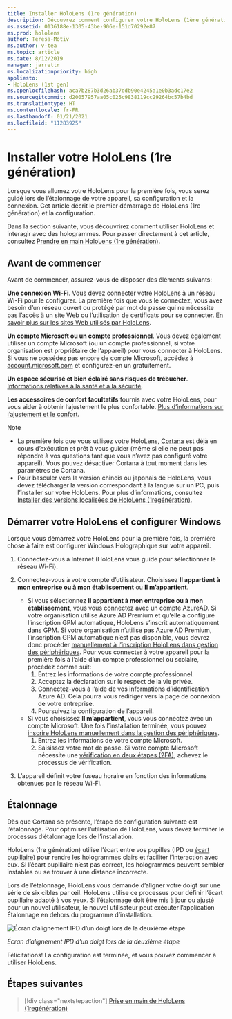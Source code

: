 ```yaml
---
title: Installer HoloLens (1re génération)
description: Découvrez comment configurer votre HoloLens (1ère génération) pour la première fois sur un réseau Wi-Fi avec un compte Microsoft (MSA) ou Azure Active Directory (AAD).
ms.assetid: 0136188e-1305-43be-906e-151d70292e87
ms.prod: hololens
author: Teresa-Motiv
ms.author: v-tea
ms.topic: article
ms.date: 8/12/2019
manager: jarrettr
ms.localizationpriority: high
appliesto:
- HoloLens (1st gen)
ms.openlocfilehash: aca7b287b3d26ab37ddb90e4245a1e0b3adc17e2
ms.sourcegitcommit: d20057957aa05c025c9838119cc29264bc57b4bd
ms.translationtype: HT
ms.contentlocale: fr-FR
ms.lasthandoff: 01/21/2021
ms.locfileid: "11283925"
---
```

# Installer votre HoloLens (1re génération)

Lorsque vous allumez votre HoloLens pour la première fois, vous serez guidé lors de l’étalonnage de votre appareil, sa configuration et la connexion.  Cet article décrit le premier démarrage de HoloLens (1re génération) et la configuration.

Dans la section suivante, vous découvrirez comment utiliser HoloLens et interagir avec des hologrammes. Pour passer directement à cet article, consultez [Prendre en main HoloLens (1re génération)](hololens1-basic-usage.md).

## Avant de commencer

Avant de commencer, assurez-vous de disposer des éléments suivants:

**Une connexion Wi-Fi**. Vous devez connecter votre HoloLens à un réseau Wi-Fi pour le configurer. La première fois que vous le connectez, vous avez besoin d’un réseau ouvert ou protégé par mot de passe qui ne nécessite pas l’accès à un site Web ou l’utilisation de certificats pour se connecter. [En savoir plus sur les sites Web utilisés par HoloLens](hololens-offline.md).

**Un compte Microsoft ou un compte professionnel**. Vous devez également utiliser un compte Microsoft (ou un compte professionnel, si votre organisation est propriétaire de l’appareil) pour vous connecter à HoloLens. Si vous ne possédez pas encore de compte Microsoft, accédez à [account.microsoft.com](https://account.microsoft.com) et configurez-en un gratuitement.

**Un espace sécurisé et bien éclairé sans risques de trébucher**. [Informations relatives à la santé et à la sécurité](https://go.microsoft.com/fwlink/p/?LinkId=746661).

**Les accessoires de confort facultatifs** fournis avec votre HoloLens, pour vous aider à obtenir l’ajustement le plus confortable. [Plus d’informations sur l’ajustement et le confort](https://support.microsoft.com/help/12632/hololens-fit-your-hololens).

> [!NOTE]
>  
> - La première fois que vous utilisez votre HoloLens, [Cortana](hololens-cortana.md) est déjà en cours d’exécution et prêt à vous guider (même si elle ne peut pas répondre à vos questions tant que vous n’avez pas configuré votre appareil). Vous pouvez désactiver Cortana à tout moment dans les paramètres de Cortana.
> - Pour basculer vers la version chinois ou japonais de HoloLens, vous devez télécharger la version correspondant à la langue sur un PC, puis l’installer sur votre HoloLens. Pour plus d’informations, consultez [Installer des versions localisées de HoloLens (1regénération)](hololens1-install-localized.md).

## Démarrer votre HoloLens et configurer Windows

Lorsque vous démarrez votre HoloLens pour la première fois, la première chose à faire est configurer Windows Holographique sur votre appareil.

1. Connectez-vous à Internet (HoloLens vous guide pour sélectionner le réseau Wi-Fi).

1. Connectez-vous à votre compte d’utilisateur. Choisissez **Il appartient à mon entreprise ou à mon établissement** ou **Il m’appartient**.
    - Si vous sélectionnez **Il appartient à mon entreprise ou à mon établissement**, vous vous connectez avec un compte AzureAD. Si votre organisation utilise Azure AD Premium et qu’elle a configuré l’inscription GPM automatique, HoloLens s’inscrit automatiquement dans GPM. Si votre organisation n’utilise pas Azure AD Premium, l’inscription GPM automatique n’est pas disponible, vous devrez donc procéder [manuellement à l’inscription HoloLens dans gestion des périphériques](hololens-enroll-mdm.md#different-ways-to-enroll). Pour vous connecter à votre appareil pour la première fois à l’aide d’un compte professionnel ou scolaire, procédez comme suit:
        1. Entrez les informations de votre compte professionnel.
        1. Acceptez la déclaration sur le respect de la vie privée.
        1. Connectez-vous à l’aide de vos informations d’identification Azure AD. Cela pourra vous rediriger vers la page de connexion de votre entreprise.
        1. Poursuivez la configuration de l’appareil.
    - Si vous choisissez **Il m’appartient**, vous vous connectez avec un compte Microsoft. Une fois l’installation terminée, vous pouvez [inscrire HoloLens manuellement dans la gestion des périphériques](hololens-enroll-mdm.md#different-ways-to-enroll).
        1. Entrez les informations de votre compte Microsoft.
        1. Saisissez votre mot de passe. Si votre compte Microsoft nécessite une [vérification en deux étapes (2FA)](https://blogs.technet.microsoft.com/microsoft_blog/2013/04/17/microsoft-account-gets-more-secure/), achevez le processus de vérification.

1. L’appareil définit votre fuseau horaire en fonction des informations obtenues par le réseau Wi-Fi.

## Étalonnage

Dès que Cortana se présente, l’étape de configuration suivante est l’étalonnage. Pour optimiser l’utilisation de HoloLens, vous devez terminer le processus d’étalonnage lors de l’installation.

HoloLens (1re génération) utilise l’écart entre vos pupilles (IPD ou [écart pupillaire](https://en.wikipedia.org/wiki/Interpupillary_distance)) pour rendre les hologrammes clairs et faciliter l’interaction avec eux. Si l’écart pupillaire n’est pas correct, les hologrammes peuvent sembler instables ou se trouver à une distance incorrecte.

Lors de l’étalonnage, HoloLens vous demande d’aligner votre doigt sur une série de six cibles par œil. HoloLens utilise ce processus pour définir l’écart pupillaire adapté à vos yeux. Si l’étalonnage doit être mis à jour ou ajusté pour un nouvel utilisateur, le nouvel utilisateur peut exécuter l’application Étalonnage en dehors du programme d’installation.

![Écran d’alignement IPD d’un doigt lors de la deuxième étape](./images/ipd-finger-alignment-300px.jpg)

*Écran d’alignement IPD d’un doigt lors de la deuxième étape*

Félicitations! La configuration est terminée, et vous pouvez commencer à utiliser HoloLens.

## Étapes suivantes

> [!div class="nextstepaction"]
> [Prise en main de HoloLens (1regénération)](hololens1-basic-usage.md)
